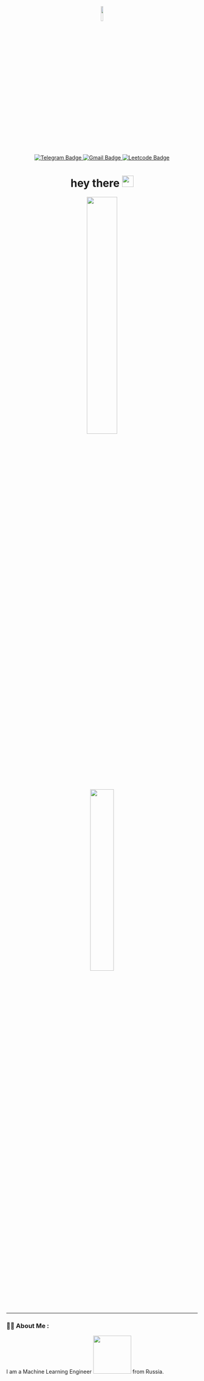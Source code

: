<div id="header" align="center">
  <img src="https://media.giphy.com/media/Q7SKqn3G97xpmfSOvG/giphy.gif" width="10%" height="10%"/>
  
  <div id="badges">
    
  <a href="https://t.me/kocharyan_x_armen">
    <img src="https://img.shields.io/badge/Telegram-blue?logo=telegram&logoColor=white&style=for-the-badge" alt="Telegram Badge"/>
  </a>
    
   <a href="mailto:armen0101017@gmail.com">
    <img src="https://img.shields.io/badge/gmail-red?logo=gmail&logoColor=white&style=for-the-badge" alt="Gmail Badge"/>
  </a>
    
  <a href="https://leetcode.com/armen0101017/">
    <img src="https://img.shields.io/badge/Leetcode-orange?logo=leetcode&logoColor=black&style=for-the-badge" alt="Leetcode Badge"/>
  </a>
    
</div>
  
  <img src="https://komarev.com/ghpvc/?username=AraKchrUser&style=flat-square&color=blue" alt=""/>
  
 <h1>
  hey there
  <img src="https://media.giphy.com/media/hvRJCLFzcasrR4ia7z/giphy.gif" width="30px"/>
</h1>
  
</div>


<div align="center">
  <img src="https://cdn.sanity.io/images/ordgikwe/production/a830c5182852e35bcd0dc07b90122f07ecd15f48-700x525.gif?w=700&h=525&auto=format" width="40%" height="40%"/>
</div>

<div align="center">
  <img src="https://media.tenor.com/zOoVaNGp6IsAAAAd/mario-game.gif" width="35%" height="35%"/>
</div>

---

### :man_technologist: About Me : 
I am a Machine Learning Engineer <img src="https://engineering.giphy.com/wp-content/uploads/2021/01/giphy.gif" width="100"> from Russia.


